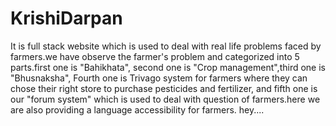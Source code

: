 # KrishiDarpan
It is full stack website which is used to deal with real life problems faced by farmers.we have observe the farmer's problem and categorized into 5 parts.first one is "Bahikhata", second one is "Crop management",third one is "Bhusnaksha", Fourth one is Trivago system for farmers where they can chose their right store to purchase pesticides and fertilizer, and fifth one is our "forum system" which is used to deal with question of farmers.here we are also providing a language accessibility for farmers. 
hey....
